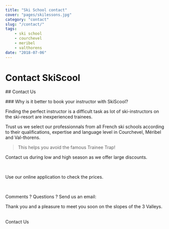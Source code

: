 ```yaml
---
title: "Ski School contact"
cover: "pages/skilessons.jpg"
category: "contact"
slug: "/contact/"
tags:
    - ski school
    - courchevel
    - meribel
    - valthorens
date: "2018-07-06"
---
```

<h1 class="visuallyhidden">Contact SkiScool</h1>

## Contact Us

### Why is it better to book your instructor with SkiScool?

Finding the perfect instructor is a difficult task as lot of ski-instructors on the ski-resort are inexperienced trainees.

Trust us we select our professionnals from all French ski schools according to their qualifications, expertise and language level in Courchevel, Méribel and Val-thorens.

> This helps you avoid the famous Trainee Trap!

Contact us during low and high season as we offer large discounts.

<br/>

Use our online application to check the prices.

<br/>

Comments ? Questions ? Send us an email:

Thank you and a pleasure to meet you soon on the slopes of the 3 Valleys.

<br/>

<div class="center"><email href="simon_skiscoolO0Ocom">Contact Us</email></div>

<!-- ### Greetings:
            
        Thanks to Russians developpers help me to create this :

| Nicoloas Hagenov | Konstantin Tarkus |
| :-- | :-: |
| [![Nicoloas Hagenov](http://graph.facebook.com/100010587453193/picture?type=large)](https://www.facebook.com/profile.php?id=100010587453193&fref=ts) | [![Konstantin Tarkus](https://pbs.twimg.com/profile_images/916383839609675777/N2nNNxx3_400x400.jpg)](https://twitter.com/koistya?lang=fr) | -->



 
 